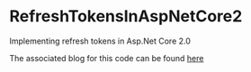 # RefreshTokensInAspNetCore2
Implementing refresh tokens in Asp.Net Core 2.0

The associated blog for this code can be found [here](https://blogs.ibs.com/2017/11/29/token-based-auth-in-asp-net-core-2-part-2-refresh-tokens/)
